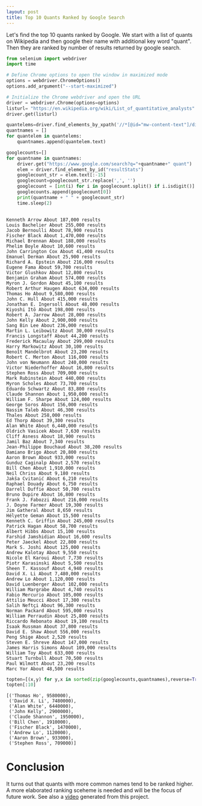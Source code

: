 ```yaml
---
layout: post
title: Top 10 Quants Ranked by Google Search
---
```



Let's find the top 10 quants ranked by Google. We start with a list of quants on Wikipedia and then google their name with additional key word "quant". Then they are ranked by number of results returned by google search.


```python
from selenium import webdriver 
import time
```


```python
# Define Chrome options to open the window in maximized mode
options = webdriver.ChromeOptions()
options.add_argument("--start-maximized")

# Initialize the Chrome webdriver and open the URL
driver = webdriver.Chrome(options=options)
listurl= "https://en.wikipedia.org/wiki/List_of_quantitative_analysts"
driver.get(listurl)
```


```python
quantelems=driver.find_elements_by_xpath('//*[@id="mw-content-text"]/div/ul/li/a[1]')
quantnames = []
for quantelem in quantelems:
    quantnames.append(quantelem.text)
```


```python
googlecounts=[]
for quantname in quantnames:
    driver.get("https://www.google.com/search?q="+quantname+" quant")
    elem = driver.find_element_by_id("resultStats")
    googlecount_str = elem.text[:-15]
    googlecount=googlecount_str.replace(',', '')
    googlecount = [int(i) for i in googlecount.split() if i.isdigit()] 
    googlecounts.append(googlecount[0])
    print(quantname + " " + googlecount_str)
    time.sleep(2)
    
```

    Kenneth Arrow About 187,000 results 
    Louis Bachelier About 255,000 results 
    Jacob Bernoulli About 78,900 results 
    Fischer Black About 1,470,000 results 
    Michael Brennan About 188,000 results 
    Phelim Boyle About 10,600 results 
    John Carrington Cox About 41,400 results 
    Emanuel Derman About 25,900 results 
    Richard A. Epstein About 216,000 results 
    Eugene Fama About 59,700 results 
    Victor Glushkov About 12,800 results 
    Benjamin Graham About 574,000 results 
    Myron J. Gordon About 45,100 results 
    Robert Arthur Haugen About 634,000 results 
    Thomas Ho About 9,580,000 results 
    John C. Hull About 415,000 results 
    Jonathan E. Ingersoll About 48,000 results 
    Kiyoshi Itō About 198,000 results 
    Robert A. Jarrow About 28,000 results 
    John Kelly About 2,900,000 results 
    Sang Bin Lee About 236,000 results 
    Martin L. Leibowitz About 30,000 results 
    Francis Longstaff About 44,200 results 
    Frederick Macaulay About 299,000 results 
    Harry Markowitz About 30,100 results 
    Benoît Mandelbrot About 23,200 results 
    Robert C. Merton About 116,000 results 
    John von Neumann About 240,000 results 
    Victor Niederhoffer About 16,800 results 
    Stephen Ross About 709,000 results 
    Mark Rubinstein About 440,000 results 
    Myron Scholes About 73,700 results 
    Eduardo Schwartz About 83,800 results 
    Claude Shannon About 1,950,000 results 
    William F. Sharpe About 124,000 results 
    George Soros About 156,000 results 
    Nassim Taleb About 46,300 results 
    Thales About 258,000 results 
    Ed Thorp About 39,300 results 
    Alan White About 6,440,000 results 
    Oldrich Vasicek About 7,630 results 
    Cliff Asness About 18,900 results 
    Jamil Baz About 7,340 results 
    Jean-Philippe Bouchaud About 38,200 results 
    Damiano Brigo About 20,800 results 
    Aaron Brown About 933,000 results 
    Gunduz Caginalp About 2,570 results 
    Bill Chen About 1,910,000 results 
    Neil Chriss About 9,180 results 
    Jakša Cvitanić About 6,210 results 
    Raphael Douady About 6,750 results 
    Darrell Duffie About 50,700 results 
    Bruno Dupire About 16,800 results 
    Frank J. Fabozzi About 216,000 results 
    J. Doyne Farmer About 19,300 results 
    Jim Gatheral About 8,650 results 
    Hélyette Geman About 15,500 results 
    Kenneth C. Griffin About 245,000 results 
    Patrick Hagan About 58,700 results 
    Albert Hibbs About 15,100 results 
    Farshid Jamshidian About 16,600 results 
    Peter Jaeckel About 22,800 results 
    Mark S. Joshi About 125,000 results 
    Andrew Kalotay About 9,550 results 
    Nicole El Karoui About 7,730 results 
    Piotr Karasinski About 5,500 results 
    Sheen T. Kassouf About 4,940 results 
    David X. Li About 7,480,000 results 
    Andrew Lo About 1,120,000 results 
    David Luenberger About 102,000 results 
    William Margrabe About 4,740 results 
    Fabio Mercurio About 105,000 results 
    Attilio Meucci About 17,300 results 
    Salih Neftçi About 96,300 results 
    Norman Packard About 595,000 results 
    William Perraudin About 25,800 results 
    Riccardo Rebonato About 19,100 results 
    Isaak Russman About 37,800 results 
    David E. Shaw About 556,000 results 
    Peng Shige About 2,520 results 
    Steven E. Shreve About 147,000 results 
    James Harris Simons About 109,000 results 
    William Toy About 633,000 results 
    Stuart Turnbull About 70,500 results 
    Paul Wilmott About 23,200 results 
    Marc Yor About 48,500 results 



```python
topten=[(x,y) for y,x in sorted(zip(googlecounts,quantnames),reverse=True)]
topten[:10]
```




    [('Thomas Ho', 9580000),
     ('David X. Li', 7480000),
     ('Alan White', 6440000),
     ('John Kelly', 2900000),
     ('Claude Shannon', 1950000),
     ('Bill Chen', 1910000),
     ('Fischer Black', 1470000),
     ('Andrew Lo', 1120000),
     ('Aaron Brown', 933000),
     ('Stephen Ross', 709000)]



# Conclusion 
It turns out that quants with more common names tend to be ranked higher. A more elaborated ranking sceheme is needed and will be the focus of future work. See also a [video](https://youtu.be/rQHopF7f5rM) generated from this project.  
